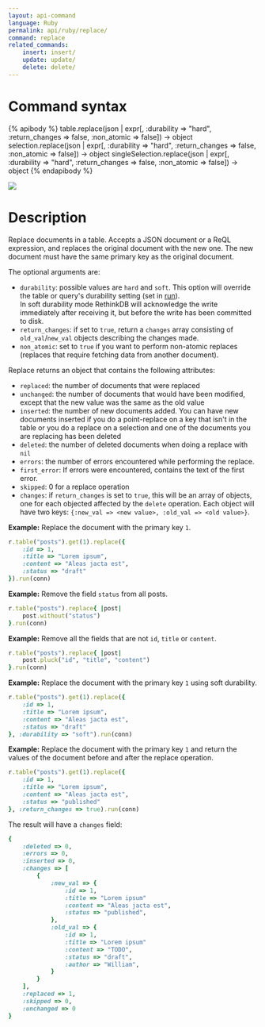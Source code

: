 ```yaml
---
layout: api-command
language: Ruby
permalink: api/ruby/replace/
command: replace
related_commands:
    insert: insert/
    update: update/
    delete: delete/
---
```



# Command syntax #

{% apibody %}
table.replace(json | expr[, :durability => "hard", :return_changes => false, :non_atomic => false])
    &rarr; object
selection.replace(json | expr[, :durability => "hard", :return_changes => false, :non_atomic => false])
    &rarr; object
singleSelection.replace(json | expr[, :durability => "hard", :return_changes => false, :non_atomic => false])
    &rarr; object
{% endapibody %}

<img src="/assets/images/docs/api_illustrations/replace.png" class="api_command_illustration" />

# Description #

Replace documents in a table. Accepts a JSON document or a ReQL expression, and replaces
the original document with the new one. The new document must have the same primary key
as the original document.

The optional arguments are:

- `durability`: possible values are `hard` and `soft`. This option will override the
table or query's durability setting (set in [run](/api/ruby/run/)).  
In soft durability mode RethinkDB will acknowledge the write immediately after
receiving it, but before the write has been committed to disk.
- `return_changes`: if set to `true`, return a `changes` array consisting of `old_val`/`new_val` objects describing the changes made.
- `non_atomic`: set to `true` if you want to perform non-atomic replaces (replaces that
require fetching data from another document).


Replace returns an object that contains the following attributes:

- `replaced`: the number of documents that were replaced
- `unchanged`: the number of documents that would have been modified, except that the
new value was the same as the old value
- `inserted`: the number of new documents added. You can have new documents inserted if
you do a point-replace on a key that isn't in the table or you do a replace on a
selection and one of the documents you are replacing has been deleted
- `deleted`: the number of deleted documents when doing a replace with `nil`
- `errors`: the number of errors encountered while performing the replace.
- `first_error`: If errors were encountered, contains the text of the first error.
- `skipped`: 0 for a replace operation
- `changes`: if `return_changes` is set to `true`, this will be an array of objects, one for each objected affected by the `delete` operation. Each object will have two keys: `{:new_val => <new value>, :old_val => <old value>}`.

__Example:__ Replace the document with the primary key `1`.

```rb
r.table("posts").get(1).replace({
    :id => 1,
    :title => "Lorem ipsum",
    :content => "Aleas jacta est",
    :status => "draft"
}).run(conn)
```

__Example:__ Remove the field `status` from all posts.

```rb
r.table("posts").replace{ |post|
    post.without("status")
}.run(conn)
```

__Example:__ Remove all the fields that are not `id`, `title` or `content`.

```rb
r.table("posts").replace{ |post|
    post.pluck("id", "title", "content")
}.run(conn)
```

__Example:__ Replace the document with the primary key `1` using soft durability.

```rb
r.table("posts").get(1).replace({
    :id => 1,
    :title => "Lorem ipsum",
    :content => "Aleas jacta est",
    :status => "draft"
}, :durability => "soft").run(conn)
```

__Example:__ Replace the document with the primary key `1` and return the values of the document before
and after the replace operation.

```rb
r.table("posts").get(1).replace({
    :id => 1,
    :title => "Lorem ipsum",
    :content => "Aleas jacta est",
    :status => "published"
}, :return_changes => true).run(conn)
```

The result will have a `changes` field:

```rb
{
    :deleted => 0,
    :errors => 0,
    :inserted => 0,
    :changes => [
        {
            :new_val => {
                :id => 1,
                :title => "Lorem ipsum"
                :content => "Aleas jacta est",
                :status => "published",
            },
            :old_val => {
                :id => 1,
                :title => "Lorem ipsum"
                :content => "TODO",
                :status => "draft",
                :author => "William",
            }
        }
    ],
    :replaced => 1,
    :skipped => 0,
    :unchanged => 0
}
```
